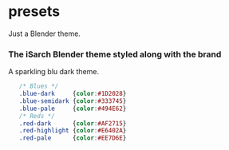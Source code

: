 presets
=======

Just a Blender theme.

### The iSarch Blender theme styled along with the brand

A sparkling blu dark theme.

```css
   /* Blues */
   .blue-dark     {color:#1D2028}
   .blue-semidark {color:#333745}
   .blue-pale     {color:#494E62}
   /* Reds */
   .red-dark      {color:#AF2715}
   .red-highlight {color:#E6402A}
   .red-pale      {color:#EE7D6E}
```
